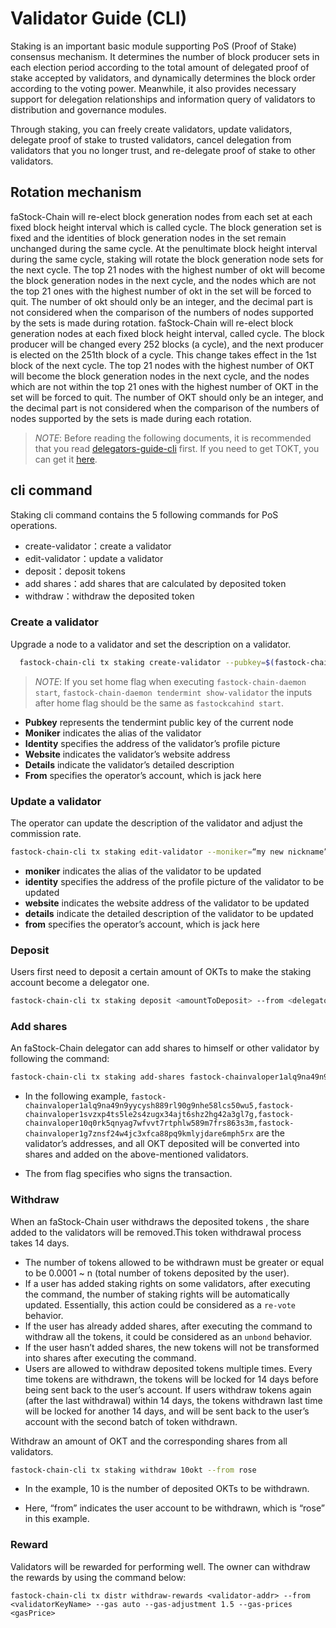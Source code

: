 
# Validator Guide (CLI)
<!--
order: 2
-->


Staking is an important basic module supporting PoS (Proof of Stake) consensus mechanism. It determines the number of block producer sets in each election period according to the total amount of delegated proof of stake accepted by validators, and dynamically determines the block order according to the voting power. Meanwhile, it also provides necessary support for delegation relationships and information query of validators to distribution and governance modules.

Through staking, you can freely create validators, update validators, delegate proof of stake to trusted validators, cancel delegation from validators that you no longer trust, and re-delegate proof of stake  to other validators.

## Rotation mechanism

faStock-Chain will re-elect block generation nodes from each set at each fixed block height interval which is called cycle. The block generation set is fixed and the identities of block generation nodes in the set remain unchanged during the same cycle. At the penultimate block height interval during the same cycle, staking will rotate the block generation node sets for the next cycle. The top 21 nodes with the highest number of okt will become the block generation nodes in the next cycle, and the nodes which are not the top 21 ones with the highest number of okt in the set will be forced to quit. The number of okt should only be an integer, and the decimal part is not considered when the comparison of the numbers of nodes supported by the sets is made during rotation.
faStock-Chain will re-elect block generation nodes at each fixed block height interval, called cycle. The block producer will be changed every 252 blocks (a cycle), and the next producer is elected on the 251th block of a cycle. This change takes effect in the 1st block of the next cycle. The top 21 nodes with the highest number of OKT will become the block generation nodes in the next cycle, and the nodes which are not within the top 21 ones with the highest number of OKT in the set will be forced to quit. The number of OKT should only be an integer, and the decimal part is not considered when the comparison of the numbers of nodes supported by the sets is made during each rotation.

> _NOTE_: Before reading the following documents, it is recommended that you read [delegators-guide-cli](../delegators/delegators-guide-cli.html) first. If you need to get TOKT, you can get it [here](https://www.fastock.com/drawdex).


## cli command
Staking cli command contains the 5 following commands for PoS operations.

* create-validator：create a validator
* edit-validator：update a validator
* deposit：deposit  tokens
* add shares：add shares that are calculated by deposited token
* withdraw：withdraw the deposited token

### Create a validator

Upgrade a node to a validator and set the description on a validator.

```bash
  fastock-chain-cli tx staking create-validator --pubkey=$(fastock-chain-daemon tendermint show-validator) --moniker="my nickname" --identity="logo|||http://mywebsite/pic/logo.jpg" --website="http://mywebsite" --details="my slogan" --from jack
```
> _NOTE_: If you set home flag when executing `fastock-chain-daemon start`, `fastock-chain-daemon tendermint show-validator` the inputs after home flag should be the same as `fastockcahind start`.

* **Pubkey** represents the tendermint public key of the current node
* **Moniker** indicates the alias of the validator
* **Identity** specifies the address of the validator’s profile picture
* **Website** indicates the validator’s website address
* **Details** indicate the validator’s detailed description
* **From** specifies the operator’s account, which is jack here


### Update a validator

The operator can update the description of the validator and adjust the commission rate.

```bash
fastock-chain-cli tx staking edit-validator --moniker=“my new nickname” --identity="logo|||http://mynewwebsite/pic/newlogo.jpg" --website="http://mynewwebsite" --details="my new slogan"  --from jack
```

* **moniker** indicates the alias of the validator to be updated
* **identity** specifies the address of the profile picture of the validator to be updated
* **website** indicates the website address of the validator to be updated
* **details** indicate the detailed description of the validator to be updated
* **from** specifies the operator’s account, which is jack here


### Deposit
Users first need to deposit a certain amount of OKTs to make the staking account become a delegator one.
```bash
fastock-chain-cli tx staking deposit <amountToDeposit> --from <delegatorKeyName> --gas auto --gas-adjustment 1.5 --gas-prices <gasPrice>
```

### Add shares

An faStock-Chain delegator can add shares to himself or other validator by following the command:

```bash
fastock-chain-cli tx staking add-shares fastock-chainvaloper1alq9na49n9yycysh889rl90g9nhe58lcs50wu5,fastockvaloper1svzxp4ts5le2s4zugx34ajt6shz2hg42a3gl7g,fastockvaloper10q0rk5qnyag7wfvvt7rtphlw589m7frs863s3m,fastockvaloper1g7znsf24w4jc3xfca88pq9kmlyjdare6mph5rx --from <delegatorKeyName>
```

* In the following example, `fastock-chainvaloper1alq9na49n9yycysh889rl90g9nhe58lcs50wu5,fastock-chainvaloper1svzxp4ts5le2s4zugx34ajt6shz2hg42a3gl7g,fastock-chainvaloper10q0rk5qnyag7wfvvt7rtphlw589m7frs863s3m,fastock-chainvaloper1g7znsf24w4jc3xfca88pq9kmlyjdare6mph5rx` are the validator’s addresses, and all OKT deposited will be converted into shares and added on the above-mentioned validators.

* The from flag specifies who signs the transaction.

### Withdraw

When an faStock-Chain user withdraws the deposited tokens , the share added to the validators will be removed.This token withdrawal process  takes 14 days.

* The number of tokens allowed to be withdrawn must be greater or equal to be 0.0001 ~ n (total number of tokens deposited by the user).
* If a user has added staking rights on some validators, after executing the command, the number of staking rights will be automatically updated. Essentially, this action  could be considered as a `re-vote` behavior.
* If the user has already added shares, after executing the command to withdraw all the tokens, it could be considered as an `unbond` behavior.
* If the user hasn’t added shares, the new tokens will not be transformed into shares after executing the command.
* Users are allowed to withdraw deposited tokens multiple times. Every time tokens are withdrawn, the tokens will be locked for 14 days before being sent back to the user’s account. If users withdraw tokens again (after the last withdrawal) within 14 days, the tokens withdrawn last time will be locked for another 14 days, and will be sent back to the user’s account with the second batch of token withdrawn.

Withdraw an amount of OKT and the corresponding shares from all validators.

```bash
fastock-chain-cli tx staking withdraw 10okt --from rose
```

* In the example, 10 is the number of deposited OKTs to be withdrawn.

* Here, “from” indicates the user account to be withdrawn, which is “rose” in this example.

### Reward

Validators will be rewarded for  performing well. The owner can withdraw the rewards by using the command below:

```
fastock-chain-cli tx distr withdraw-rewards <validator-addr> --from <validatorKeyName> --gas auto --gas-adjustment 1.5 --gas-prices <gasPrice>
```
